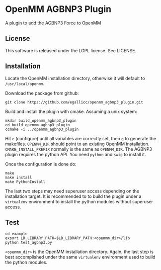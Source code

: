 # OpenMM AGBNP3 Plugin

A plugin to add the AGBNP3 Force to OpenMM

## License

This software is released under the LGPL license. See LICENSE.


## Installation

Locate the OpenMM installation directory, otherwise it will default to `/usr/local/openmm`.

Download the package from github:

```
git clone https://github.com/egallicc/openmm_agbnp3_plugin.git
```


Build and install the plugin with cmake. Assuming a unix system:

```
mkdir build_openmm_agbnp3_plugin
cd build_openmm_agbnp3_plugin
ccmake -i ../openmm_agbnp3_plugin
```

Hit `c` (configure) until all variables are correctly set, then `g` to generate the makefiles. `OPENMM_DIR` should point to an existing OpenMM installation. `CMAKE_INSTALL_PREFIX` normally is the same as `OPENMM_DIR`. The AGBNP3 plugin requires the python API. You need `python` and `swig` to install it.

Once the configuration is done do:

```
make
make install
make PythonInstall
```

The last two steps may need superuser access depending on the installation target. It is recommended to to build the plugin under a `virtualenv` environment to install the python modules without superuser access.

## Test

```
cd example
export LD_LIBRARY_PATH=$LD_LIBRARY_PATH:<openmm_dir>/lib
python test_agbnp3.py
```

`<openmm_dir>` is the OpenMM installation directory. Again, the last step is best accomplished under the same `virtualenv` environment used to build the python modules.

